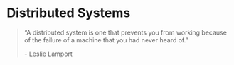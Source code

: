 # Distributed Systems

> “A distributed system is one that prevents you from working because of the failure of a machine that you had never heard of.”
>
> \- Leslie Lamport
